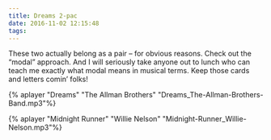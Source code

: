 ```yaml
---
title: Dreams 2-pac
date: 2016-11-02 12:15:48
tags:
---
```

These two actually belong as a pair – for obvious reasons. Check out the “modal” approach. And I will seriously take anyone out to lunch who can teach me exactly what modal means in musical terms. Keep those cards and letters comin’ folks!

{% aplayer "Dreams" "The Allman Brothers" "Dreams_The-Allman-Brothers-Band.mp3"%}

{% aplayer "Midnight Runner" "Willie Nelson" "Midnight-Runner_Willie-Nelson.mp3"%}

